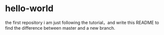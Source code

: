 # hello-world
the first repository
i am just following the tutorial，and write this README to find the difference between master and a new branch.
